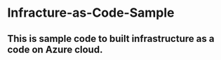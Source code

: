 # Infracture-as-Code-Sample
## This is sample code to built infrastructure as a code on Azure cloud.

  


